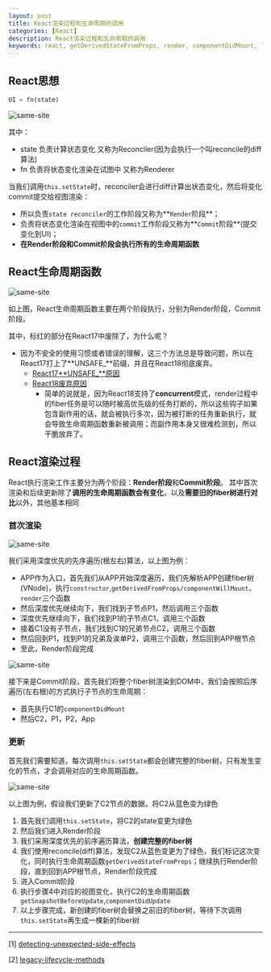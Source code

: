 ```yaml
---
layout: post
title: React渲染过程和生命周期的调用
categories: [React]
description: React渲染过程和生命周期的调用
keywords: react, getDerivedStateFromProps, render, componentDidMount, lifesycle
---
```


## React思想

```javascript
UI = fn(state)
```

![same-site]({{site.url}}/assets/images/react/lifesycle/01.png)

其中：
* state 负责计算状态变化 又称为Reconciler(因为会执行一个叫reconcile的diff算法)
* fn 负责将状态变化渲染在试图中 又称为Renderer

当我们调用`this.setState`时，reconciler会进行diff计算出状态变化，然后将变化commit提交给视图渲染：
* 所以负责`state reconciler`的工作阶段又称为**`Render`阶段**；
* 负责将状态变化渲染在视图中的`commit`工作阶段又称为**`Commit`阶段**(提交变化到UI)；
* **在Render阶段和Commit阶段会执行所有的生命周期函数**

## React生命周期函数

![same-site]({{site.url}}/assets/images/react/lifesycle/02.png)

如上图，React生命周期函数主要在两个阶段执行，分别为Render阶段，Commit阶段。

其中，标红的部分在React17中废除了，为什么呢？
* 因为不安全的使用习惯或者错误的理解，这三个方法总是导致问题，所以在React17打上了**UNSAFE_**前缀，并且在React18彻底废弃。
  * [React17**UNSAFE_**原因](https://zh-hans.reactjs.org/docs/react-component.html#legacy-lifecycle-methods)
  * [React18废弃原因](https://zh-hans.reactjs.org/docs/strict-mode.html#detecting-unexpected-side-effects)
    * 简单的说就是，因为React18支持了**concurrent**模式，render过程中的fiber任务是可以随时被高优先级的任务打断的，所以这些钩子如果包含副作用的话，就会被执行多次，因为被打断的任务重新执行，就会导致生命周期函数重新被调用；而副作用本身又很难检测到，所以干脆放弃了。

## React渲染过程

React执行渲染工作主要分为两个阶段：**Render阶段**和**Commit阶段**。
其中首次渲染和后续更新除了**调用的生命周期函数会有变化**，以及**需要旧的fiber树进行对比**以外，其他基本相同

### 首次渲染

![same-site]({{site.url}}/assets/images/react/lifesycle/03.png)

我们采用深度优先的先序遍历(根左右)算法，以上图为例：
* APP作为入口，首先我们从APP开始深度遍历，我们先解析APP创建fiber树(VNode)，执行`constructor`,`getDerivedFromProps/componentWillMount`、`render`三个函数
* 然后深度优先继续向下，我们找到子节点P1，然后调用三个函数
* 深度优先继续向下，我们找到P1的子节点C1，调用三个函数
* 接着C1没有子节点，我们找到C1的兄弟节点C2，调用三个函数
* 然后回到P1，找到P1的兄弟及诶单P2，调用三个函数，然后回到APP根节点
* 至此，Render阶段完成

![same-site]({{site.url}}/assets/images/react/lifesycle/04.png)

接下来是Commit阶段，首先我们将整个fiber树渲染到DOM中，我们会按照后序遍历(左右根)的方式执行子节点的生命周期：
* 首先执行C1的`componentDidMount`
* 然后C2，P1，P2，App

### 更新

首先我们需要知道，每次调用`this.setState`都会创建完整的fiber树，只有发生变化的节点，才会调用对应的生命周期函数。

![same-site]({{site.url}}/assets/images/react/lifesycle/05.png)

以上图为例，假设我们更新了C2节点的数据，将C2从蓝色变为绿色
1. 首先我们调用`this.setState`，将C2的state变更为绿色
2. 然后我们进入Render阶段
3. 我们采用深度优先的前序遍历算法，**创建完整的fiber树**
4. 我们使用reconcile(diff)算法，发现C2从蓝色变更为了绿色，我们标记这次变化，同时执行生命周期函数`getDerivedStateFromProps`；继续执行Render阶段，直到回到APP根节点，Render阶段完成
5. 进入Commit阶段
6. 执行步骤4中对应的视图变化，执行C2的生命周期函数`getSnapshotBeforeUpdate`,`componentDidUpdate`
7. 以上步骤完成，新创建的fiber树会替换之前旧的fiber树，等待下次调用`this.setState`再生成一棵新的fiber树

---

[1] [detecting-unexpected-side-effects](https://zh-hans.reactjs.org/docs/strict-mode.html#detecting-unexpected-side-effects)

[2] [legacy-lifecycle-methods](https://zh-hans.reactjs.org/docs/react-component.html#legacy-lifecycle-methods)
